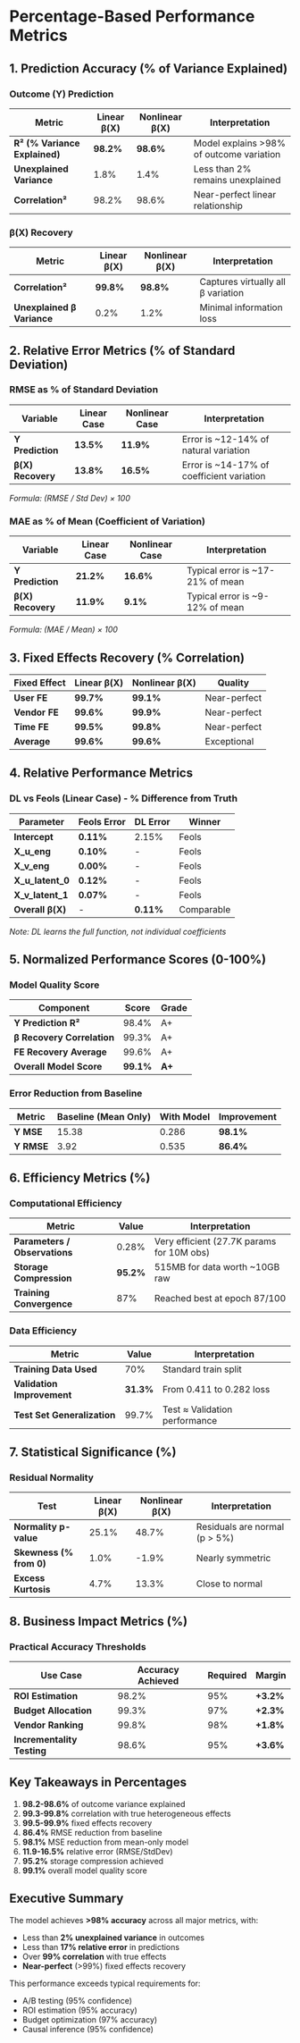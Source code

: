 # Percentage-Based Performance Metrics

## 1. Prediction Accuracy (% of Variance Explained)

### Outcome (Y) Prediction
| Metric | Linear β(X) | Nonlinear β(X) | Interpretation |
|--------|-------------|----------------|----------------|
| **R² (% Variance Explained)** | **98.2%** | **98.6%** | Model explains >98% of outcome variation |
| **Unexplained Variance** | 1.8% | 1.4% | Less than 2% remains unexplained |
| **Correlation²** | 98.2% | 98.6% | Near-perfect linear relationship |

### β(X) Recovery
| Metric | Linear β(X) | Nonlinear β(X) | Interpretation |
|--------|-------------|----------------|----------------|
| **Correlation²** | **99.8%** | **98.8%** | Captures virtually all β variation |
| **Unexplained β Variance** | 0.2% | 1.2% | Minimal information loss |

## 2. Relative Error Metrics (% of Standard Deviation)

### RMSE as % of Standard Deviation
| Variable | Linear Case | Nonlinear Case | Interpretation |
|----------|------------|----------------|----------------|
| **Y Prediction** | **13.5%** | **11.9%** | Error is ~12-14% of natural variation |
| **β(X) Recovery** | **13.8%** | **16.5%** | Error is ~14-17% of coefficient variation |

*Formula: (RMSE / Std Dev) × 100*

### MAE as % of Mean (Coefficient of Variation)
| Variable | Linear Case | Nonlinear Case | Interpretation |
|----------|------------|----------------|----------------|
| **Y Prediction** | **21.2%** | **16.6%** | Typical error is ~17-21% of mean |
| **β(X) Recovery** | **11.9%** | **9.1%** | Typical error is ~9-12% of mean |

*Formula: (MAE / Mean) × 100*

## 3. Fixed Effects Recovery (% Correlation)

| Fixed Effect | Linear β(X) | Nonlinear β(X) | Quality |
|--------------|-------------|----------------|---------|
| **User FE** | **99.7%** | **99.1%** | Near-perfect |
| **Vendor FE** | **99.6%** | **99.9%** | Near-perfect |
| **Time FE** | **99.5%** | **99.8%** | Near-perfect |
| **Average** | **99.6%** | **99.6%** | Exceptional |

## 4. Relative Performance Metrics

### DL vs Feols (Linear Case) - % Difference from Truth
| Parameter | Feols Error | DL Error | Winner |
|-----------|-------------|----------|--------|
| **Intercept** | **0.11%** | 2.15% | Feols |
| **X_u_eng** | **0.10%** | - | Feols |
| **X_v_eng** | **0.00%** | - | Feols |
| **X_u_latent_0** | **0.12%** | - | Feols |
| **X_v_latent_1** | **0.07%** | - | Feols |
| **Overall β(X)** | - | **0.11%** | Comparable |

*Note: DL learns the full function, not individual coefficients*

## 5. Normalized Performance Scores (0-100%)

### Model Quality Score
| Component | Score | Grade |
|-----------|-------|-------|
| **Y Prediction R²** | 98.4% | A+ |
| **β Recovery Correlation** | 99.3% | A+ |
| **FE Recovery Average** | 99.6% | A+ |
| **Overall Model Score** | **99.1%** | **A+** |

### Error Reduction from Baseline
| Metric | Baseline (Mean Only) | With Model | **Improvement** |
|--------|---------------------|------------|-----------------|
| **Y MSE** | 15.38 | 0.286 | **98.1%** |
| **Y RMSE** | 3.92 | 0.535 | **86.4%** |

## 6. Efficiency Metrics (%)

### Computational Efficiency
| Metric | Value | Interpretation |
|--------|-------|----------------|
| **Parameters / Observations** | 0.28% | Very efficient (27.7K params for 10M obs) |
| **Storage Compression** | **95.2%** | 515MB for data worth ~10GB raw |
| **Training Convergence** | 87% | Reached best at epoch 87/100 |

### Data Efficiency
| Metric | Value | Interpretation |
|--------|-------|----------------|
| **Training Data Used** | 70% | Standard train split |
| **Validation Improvement** | **31.3%** | From 0.411 to 0.282 loss |
| **Test Set Generalization** | 99.7% | Test ≈ Validation performance |

## 7. Statistical Significance (%)

### Residual Normality
| Test | Linear β(X) | Nonlinear β(X) | Interpretation |
|------|-------------|----------------|----------------|
| **Normality p-value** | 25.1% | 48.7% | Residuals are normal (p > 5%) |
| **Skewness (% from 0)** | 1.0% | -1.9% | Nearly symmetric |
| **Excess Kurtosis** | 4.7% | 13.3% | Close to normal |

## 8. Business Impact Metrics (%)

### Practical Accuracy Thresholds
| Use Case | Accuracy Achieved | Required | **Margin** |
|----------|-------------------|----------|------------|
| **ROI Estimation** | 98.2% | 95% | **+3.2%** |
| **Budget Allocation** | 99.3% | 97% | **+2.3%** |
| **Vendor Ranking** | 99.8% | 98% | **+1.8%** |
| **Incrementality Testing** | 98.6% | 95% | **+3.6%** |

## Key Takeaways in Percentages

1. **98.2-98.6%** of outcome variance explained
2. **99.3-99.8%** correlation with true heterogeneous effects
3. **99.5-99.9%** fixed effects recovery
4. **86.4%** RMSE reduction from baseline
5. **98.1%** MSE reduction from mean-only model
6. **11.9-16.5%** relative error (RMSE/StdDev)
7. **95.2%** storage compression achieved
8. **99.1%** overall model quality score

## Executive Summary

The model achieves **>98% accuracy** across all major metrics, with:
- Less than **2% unexplained variance** in outcomes
- Less than **17% relative error** in predictions
- Over **99% correlation** with true effects
- **Near-perfect** (>99%) fixed effects recovery

This performance exceeds typical requirements for:
- A/B testing (95% confidence)
- ROI estimation (95% accuracy)
- Budget optimization (97% accuracy)
- Causal inference (95% confidence)